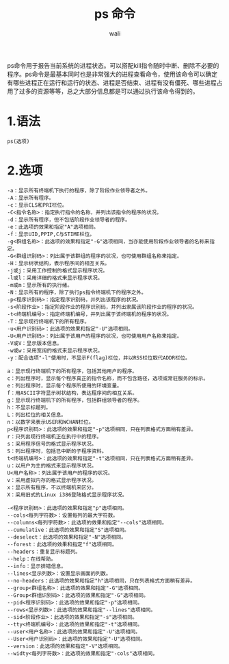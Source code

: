 ﻿---
layout: post
title: ps 命令  #标题
tagline: linux ps命令
category: linux      #分类
author: wali    #作者
tag: linux     #标签
ghurl:        #github url
ghurl_zip:    #github zip下载
comments: true

post_nav: ["1.语法","2.选项"]
---

ps命令用于报告当前系统的进程状态。可以搭配kill指令随时中断、删除不必要的程序。ps命令是最基本同时也是非常强大的进程查看命令，使用该命令可以确定有哪些进程正在运行和运行的状态、进程是否结束、进程有没有僵死、哪些进程占用了过多的资源等等，总之大部分信息都是可以通过执行该命令得到的。

# 1.语法

	ps(选项)

# 2.选项

```linux
-a：显示所有终端机下执行的程序，除了阶段作业领导者之外。
-A：显示所有程序。
-c：显示CLS和PRI栏位。
-C<指令名称>：指定执行指令的名称，并列出该指令的程序的状况。
-d：显示所有程序，但不包括阶段作业领导者的程序。
-e：此选项的效果和指定"A"选项相同。
-f：显示UID,PPIP,C与STIME栏位。
-g<群组名称>：此选项的效果和指定"-G"选项相同，当亦能使用阶段作业领导者的名称来指定。
-G<群组识别码>：列出属于该群组的程序的状况，也可使用群组名称来指定。
-H：显示树状结构，表示程序间的相互关系。
-j或j：采用工作控制的格式显示程序状况。
-l或l：采用详细的格式来显示程序状况。
-m或m：显示所有的执行绪。
-N：显示所有的程序，除了执行ps指令终端机下的程序之外。
-p<程序识别码>：指定程序识别码，并列出该程序的状况。
-s<阶段作业>：指定阶段作业的程序识别码，并列出隶属该阶段作业的程序的状况。
-t<终端机编号>：指定终端机编号，并列出属于该终端机的程序的状况。
-T：显示现行终端机下的所有程序。
-u<用户识别码>：此选项的效果和指定"-U"选项相同。
-U<用户识别码>：列出属于该用户的程序的状况，也可使用用户名称来指定。
-V或V：显示版本信息。
-w或w：采用宽阔的格式来显示程序状况。
-y：配合选项"-l"使用时，不显示F(flag)栏位，并以RSS栏位取代ADDR栏位。

a：显示现行终端机下的所有程序，包括其他用户的程序。
c：列出程序时，显示每个程序真正的指令名称，而不包含路径，选项或常驻服务的标示。
e：列出程序时，显示每个程序所使用的环境变量。
f：用ASCII字符显示树状结构，表达程序间的相互关系。
g：显示现行终端机下的所有程序，包括群组领导者的程序。
h：不显示标题列。
L：列出栏位的相关信息。
n：以数字来表示USER和WCHAN栏位。
p<程序识别码>：此选项的效果和指定"-p"选项相同，只在列表格式方面稍有差异。
r：只列出现行终端机正在执行中的程序。
s：采用程序信号的格式显示程序状况。
S：列出程序时，包括已中断的子程序资料。
t<终端机编号>：此选项的效果和指定"-t"选项相同，只在列表格式方面稍有差异。
u：以用户为主的格式来显示程序状况。
U<用户名称>：列出属于该用户的程序的状况。
v：采用虚拟内存的格式显示程序状况。
x：显示所有程序，不以终端机来区分。
X：采用旧式的Linux i386登陆格式显示程序状况。

-<程序识别码>：此选项的效果和指定"p"选项相同。
--cols<每列字符数>：设置每列的最大字符数。
--columns<每列字符数>：此选项的效果和指定"--cols"选项相同。
--cumulative：此选项的效果和指定"S"选项相同。
--deselect：此选项的效果和指定"-N"选项相同。
--forest：此选项的效果和指定"f"选项相同。
--headers：重复显示标题列。
--help：在线帮助。
--info：显示排错信息。
--lines<显示列数>：设置显示画面的列数。
--no-headers：此选项的效果和指定"h"选项相同，只在列表格式方面稍有差异。
--group<群组名称>：此选项的效果和指定"-G"选项相同。
--Group<群组识别码>：此选项的效果和指定"-G"选项相同。
--pid<程序识别码>：此选项的效果和指定"-p"选项相同。
--rows<显示列数>：此选项的效果和指定"--lines"选项相同。
--sid<阶段作业>：此选项的效果和指定"-s"选项相同。
--tty<终端机编号>：此选项的效果和指定"-t"选项相同。
--user<用户名称>：此选项的效果和指定"-U"选项相同。
--User<用户识别码>：此选项的效果和指定"-U"选项相同。
--version：此选项的效果和指定"-V"选项相同。
--widty<每列字符数>：此选项的效果和指定"-cols"选项相同。
```








































